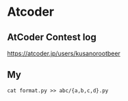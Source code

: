# Atcoder

## AtCoder Contest log

https://atcoder.jp/users/kusanorootbeer

## My

    cat format.py >> abc/{a,b,c,d}.py

